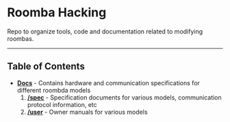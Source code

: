 # Roomba Hacking
Repo to organize tools, code and documentation related to modifying roombas. 

---

## Table of Contents

* **[Docs](https://github.com/patrick--/roomba-hacking/tree/master/docs)** - Contains hardware and communication specifications for different roombda models
  1. **[/spec](https://github.com/patrick--/roomba-hacking/tree/master/docs/spec)** - Specification documents for various models, communication protocol information, etc
  2. **[/user](https://github.com/patrick--/roomba-hacking/tree/master/docs/spec)** - Owner manuals for various models
